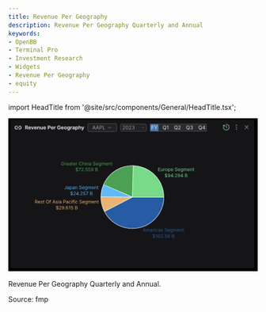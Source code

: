 ```yaml
---
title: Revenue Per Geography
description: Revenue Per Geography Quarterly and Annual
keywords:
- OpenBB
- Terminal Pro
- Investment Research
- Widgets
- Revenue Per Geography
- equity
---
```


import HeadTitle from '@site/src/components/General/HeadTitle.tsx';

<HeadTitle title="Revenue Per Geography - equity | OpenBB Terminal Pro Docs" />

<img
    src="https://raw.githubusercontent.com/OpenBB-finance/widgets-library/main/equity/revenue_per_geography.png"
    alt="OpenBB Terminal Pro Widgets Library"
/>

Revenue Per Geography Quarterly and Annual.

Source: fmp

